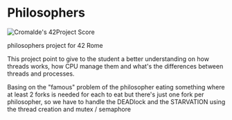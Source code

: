 # Philosophers

![Cromalde's 42Project Score](https://badge42.herokuapp.com/api/project/cromalde/Philosophers)

philosophers project for 42 Rome

This project point to give to the student a better understanding on how threads works, how CPU manage them and what's the
differences between threads and processes.

Basing on the "famous" problem of the philosopher eating something where at least 2 forks is needed for each to eat but there's 
just one fork per philosopher, so we have to handle the DEADlock and the STARVATION using the thread creation and mutex / semaphore
